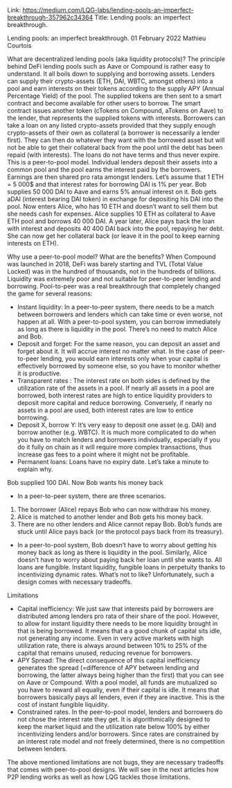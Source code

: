 Link: https://medium.com/LQG-labs/lending-pools-an-imperfect-breakthrough-357962c34364
Title: Lending pools: an imperfect breakthrough.

Lending pools: an imperfect breakthrough.
01 February 2022
Mathieu Courtois

What are decentralized lending pools (aka liquidity protocols)?
The principle behind DeFi lending pools such as Aave or Compound is rather easy to understand. It all boils down to supplying and borrowing assets.
Lenders can supply their crypto-assets (ETH, DAI, WBTC, amongst others) into a pool and earn interests on their tokens according to the supply APY (Annual Percentage Yield) of the pool. The supplied tokens are then sent to a smart contract and become available for other users to borrow. The smart contract issues another token (cTokens on Compound, aTokens on Aave) to the lender, that represents the supplied tokens with interests.
Borrowers can take a loan on any listed crypto-assets provided that they supply enough crypto-assets of their own as collateral (a borrower is necessarily a lender first). They can then do whatever they want with the borrowed asset but will not be able to get their collateral back from the pool until the debt has been repaid (with interests). The loans do not have terms and thus never expire.
This is a peer-to-pool model. Individual lenders deposit their assets into a common pool and the pool earns the interest paid by the borrowers. Earnings are then shared pro rata amongst lenders.
Let’s assume that 1 ETH = 5 000$ and that interest rates for borrowing DAI is 1% per year. Bob supplies 50 000 DAI to Aave and earns 5% annual interest on it. Bob gets aDAI (interest bearing DAI token) in exchange for depositing his DAI into the pool. Now enters Alice, who has 10 ETH and doesn’t want to sell them but she needs cash for expenses. Alice supplies 10 ETH as collateral to Aave ETH pool and borrows 40 000 DAI. A year later, Alice pays back the loan with interest and deposits 40 400 DAI back into the pool, repaying her debt. She can now get her collateral back (or leave it in the pool to keep earning interests on ETH).

Why use a peer-to-pool model? What are the benefits?
When Compound was launched in 2018, DeFi was barely starting and TVL (Total Value Locked) was in the hundred of thousands, not in the hundreds of billions. Liquidity was extremely poor and not suitable for peer-to-peer lending and borrowing. Pool-to-peer was a real breakthrough that completely changed the game for several reasons:

- Instant liquidity: In a peer-to-peer system, there needs to be a match between borrowers and lenders which can take time or even worse, not happen at all. With a peer-to-pool system, you can borrow immediately as long as there is liquidity in the pool. There’s no need to match Alice and Bob.
- Deposit and forget: For the same reason, you can deposit an asset and forget about it. It will accrue interest no matter what. In the case of peer-to-peer lending, you would earn interests only when your capital is effectively borrowed by someone else, so you have to monitor whether it is productive.
- Transparent rates : The interest rate on both sides is defined by the utilization rate of the assets in a pool. If nearly all assets in a pool are borrowed, both interest rates are high to entice liquidity providers to deposit more capital and reduce borrowing. Conversely, if nearly no assets in a pool are used, both interest rates are low to entice borrowing.
- Deposit X, borrow Y: It’s very easy to deposit one asset (e.g. DAI) and borrow another (e.g. WBTC). It is much more complicated to do when you have to match lenders and borrowers individually, especially if you do it fully on chain as it will require more complex transactions, thus increase gas fees to a point where it might not be profitable.
- Permanent loans: Loans have no expiry date. Let’s take a minute to explain why.

Bob supplied 100 DAI. Now Bob wants his money back

- In a peer-to-peer system, there are three scenarios.

1. The borrower (Alice) repays Bob who can now withdraw his money.
2. Alice is matched to another lender and Bob gets his money back.
3. There are no other lenders and Alice cannot repay Bob. Bob’s funds are stuck until Alice pays back (or the protocol pays back from its treasury).

- In a peer-to-pool system, Bob doesn’t have to worry about getting his money back as long as there is liquidity in the pool. Similarly, Alice doesn’t have to worry about paying back her loan until she wants to. All loans are fungible.
  Instant liquidity, fungible loans in perpetuity thanks to incentivizing dynamic rates. What’s not to like? Unfortunately, such a design comes with necessary tradeoffs.

Limitations

- Capital inefficiency: We just saw that interests paid by borrowers are distributed among lenders pro rata of their share of the pool. However, to allow for instant liquidity there needs to be more liquidity brought in that is being borrowed. It means that a a good chunk of capital sits idle, not generating any income. Even in very active markets with high utilization rate, there is always around between 10% to 25% of the capital that remains unused, reducing revenue for borrowers.
- APY Spread: The direct consequence of this capital inefficiency generates the spread (=difference of APY between lending and borrowing, the latter always being higher than the first) that you can see on Aave or Compound. With a pool model, all funds are mutualized so you have to reward all equally, even if their capital is idle. It means that borrowers basically pays all lenders, even if they are inactive. This is the cost of instant fungible liquidity.
- Constrained rates. In the peer-to-pool model, lenders and borrowers do not chose the interest rate they get. It is algorithmically designed to keep the market liquid and the utilization rate below 100% by either incentivizing lenders and/or borrowers. Since rates are constrained by an interest rate model and not freely determined, there is no competition between lenders.

The above mentioned limitations are not bugs, they are necessary tradeoffs that comes with peer-to-pool designs. We will see in the next articles how P2P lending works as well as how LQG tackles those limitations.
